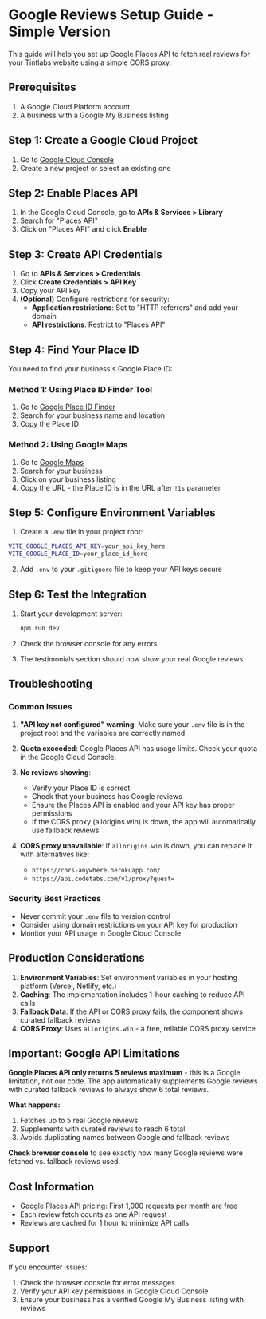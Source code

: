 # Google Reviews Setup Guide - Simple Version

This guide will help you set up Google Places API to fetch real reviews for your Tintlabs website using a simple CORS proxy.

## Prerequisites

1. A Google Cloud Platform account
2. A business with a Google My Business listing

## Step 1: Create a Google Cloud Project

1. Go to [Google Cloud Console](https://console.cloud.google.com/)
2. Create a new project or select an existing one

## Step 2: Enable Places API

1. In the Google Cloud Console, go to **APIs & Services > Library**
2. Search for "Places API"
3. Click on "Places API" and click **Enable**

## Step 3: Create API Credentials

1. Go to **APIs & Services > Credentials**
2. Click **Create Credentials > API Key**
3. Copy your API key
4. **(Optional)** Configure restrictions for security:
   - **Application restrictions**: Set to "HTTP referrers" and add your domain
   - **API restrictions**: Restrict to "Places API"

## Step 4: Find Your Place ID

You need to find your business's Google Place ID:

### Method 1: Using Place ID Finder Tool
1. Go to [Google Place ID Finder](https://developers.google.com/maps/documentation/places/web-service/place-id#find-id)
2. Search for your business name and location
3. Copy the Place ID

### Method 2: Using Google Maps
1. Go to [Google Maps](https://maps.google.com)
2. Search for your business
3. Click on your business listing
4. Copy the URL - the Place ID is in the URL after `!1s` parameter

## Step 5: Configure Environment Variables

1. Create a `.env` file in your project root:

```bash
VITE_GOOGLE_PLACES_API_KEY=your_api_key_here
VITE_GOOGLE_PLACE_ID=your_place_id_here
```

2. Add `.env` to your `.gitignore` file to keep your API keys secure

## Step 6: Test the Integration

1. Start your development server:
   ```bash
   npm run dev
   ```

2. Check the browser console for any errors
3. The testimonials section should now show your real Google reviews

## Troubleshooting

### Common Issues

1. **"API key not configured" warning**: Make sure your `.env` file is in the project root and the variables are correctly named.

2. **Quota exceeded**: Google Places API has usage limits. Check your quota in the Google Cloud Console.

3. **No reviews showing**: 
   - Verify your Place ID is correct
   - Check that your business has Google reviews
   - Ensure the Places API is enabled and your API key has proper permissions
   - If the CORS proxy (allorigins.win) is down, the app will automatically use fallback reviews

4. **CORS proxy unavailable**: If `allorigins.win` is down, you can replace it with alternatives like:
   - `https://cors-anywhere.herokuapp.com/`
   - `https://api.codetabs.com/v1/proxy?quest=`

### Security Best Practices

- Never commit your `.env` file to version control
- Consider using domain restrictions on your API key for production
- Monitor your API usage in Google Cloud Console

## Production Considerations

1. **Environment Variables**: Set environment variables in your hosting platform (Vercel, Netlify, etc.)
2. **Caching**: The implementation includes 1-hour caching to reduce API calls
3. **Fallback Data**: If the API or CORS proxy fails, the component shows curated fallback reviews
4. **CORS Proxy**: Uses `allorigins.win` - a free, reliable CORS proxy service

## Important: Google API Limitations

**Google Places API only returns 5 reviews maximum** - this is a Google limitation, not our code. The app automatically supplements Google reviews with curated fallback reviews to always show 6 total reviews.

**What happens:**
1. Fetches up to 5 real Google reviews
2. Supplements with curated reviews to reach 6 total
3. Avoids duplicating names between Google and fallback reviews

**Check browser console** to see exactly how many Google reviews were fetched vs. fallback reviews used.

## Cost Information

- Google Places API pricing: First 1,000 requests per month are free
- Each review fetch counts as one API request
- Reviews are cached for 1 hour to minimize API calls

## Support

If you encounter issues:
1. Check the browser console for error messages
2. Verify your API key permissions in Google Cloud Console
3. Ensure your business has a verified Google My Business listing with reviews 